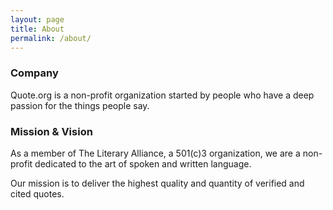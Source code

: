 ```yaml
---
layout: page
title: About
permalink: /about/
---
```


### Company
Quote.org is a non-profit organization started by people who have a deep passion for the things people say.

### Mission & Vision
As a member of The Literary Alliance, a 501(c)3 organization, we are a non-profit dedicated to the art of spoken and written language.

Our mission is to deliver the highest quality and quantity of verified and cited quotes.
